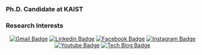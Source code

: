 ### Ph.D. Candidate at KAIST

### Research Interests


<div align=center>

[![Gmail Badge](https://img.shields.io/badge/-Gmail-d14836?style=flat-square&logo=Gmail&logoColor=white&link=mailto:bismex@gmail.com)](mailto:bismex@gmail.com)
[![Linkedin Badge](https://img.shields.io/badge/-LinkedIn-blue?style=flat-square&logo=Linkedin&logoColor=white&link=https://www.linkedin.com/in/seokeon/)](https://www.linkedin.com/in/seokeon/) 
[![Facebook Badge](https://img.shields.io/badge/-Facebook-1877f2?style=flat-square&logo=facebook&logoColor=white&link=https://www.facebook.com/seokeon.choi/)](https://www.facebook.com/seokeon.choi/) 
[![Instagram Badge](https://img.shields.io/badge/-Instagram-dd2a7b?style=flat-square&logo=instagram&logoColor=white&link=https://www.instagram.com/seok.eon/)](https://www.instagram.com/seok.eon/) 
[![Youtube Badge](https://img.shields.io/badge/Youtube-ff0000?style=flat-square&logo=youtube&link=https://www.youtube.com/channel/UC3s7aNMmUzYpfJNBZXolpGQ)](https://www.youtube.com/channel/UC3s7aNMmUzYpfJNBZXolpGQ) 
[![Tech Blog Badge](http://img.shields.io/badge/-Tech%20blog-black?style=flat-square&logo=github&link=https://bismex.github.io/)](https://bismex.github.io/) 

</div>
	
